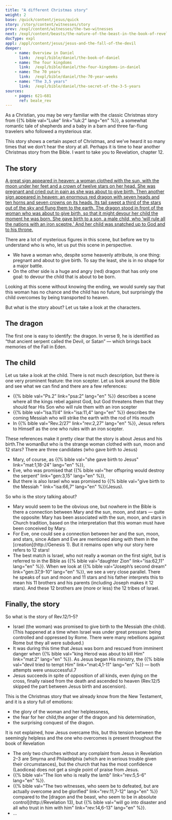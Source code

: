 ```yaml
---
title: "A different Christmas story"
weight: 2
base: /quick/content/jesus/quick
story: /story/content/witnesses/story
prev: /expl/content/witnesses/the-two-witnesses
next: /expl/content/beasts/the-nature-of-the-beast-in-the-book-of-revelation
docType: expl
appl: /appl/content/jesus/jesus-and-the-fall-of-the-devil
deeper:
    - name: Overview in Daniel
      link:  /expl/bible/daniel/the-book-of-daniel
    - name: The four kingdoms
      link:  /expl/bible/daniel/the-four-kingdoms-in-daniel
    - name: The 70 years
      link:  /expl/bible/daniel/the-70-year-weeks
    - name: "The 3,5 years"
      link:  /expl/bible/daniel/the-secret-of-the-3-5-years
sources: 
    - pages: 621–681
      ref: beale_rev
---
```


As a Christian, you may be very familiar with the classic Christmas story from {{% bible val="Luke" link="luk:2" lang="en" %}}, a somewhat romantic tale of shepherds and a baby in a barn and three far-flung travelers who followed a mysterious star.

This story shows a certain aspect of Christmas, and we’ve heard it so many times that we don’t hear the story at all. Perhaps it is time to hear another Christmas story from the Bible. I want to take you to Revelation, chapter 12.

## The story

[A great sign appeared in heaven: a woman clothed with the sun, with the moon under her feet and a crown of twelve stars on her head. She was pregnant and cried out in pain as she was about to give birth. Then another sign appeared in heaven: an enormous red dragon with seven heads and ten horns and seven crowns on its heads. Its tail swept a third of the stars out of the sky and flung them to the earth. The dragon stood in front of the woman who was about to give birth, so that it might devour her child the moment he was born. She gave birth to a son, a male child, who ‘will rule all the nations with an iron sceptre.’ And her child was snatched up to God and to his throne.](Rev.12/1–5)

There are a lot of mysterious figures in this scene, but before we try to understand who is who, let us put this scene in perspective.
- We have a woman who, despite some heavenly attribute, is one thing: pregnant and about to give birth. To say the least, she is in no shape for a major battle.
- On the other side is a huge and angry (red) dragon that has only one goal: to devour the child that is about to be born.

Looking at this scene without knowing the ending, we would surely say that this woman has no chance and the child has no future, but surprisingly the child overcomes by being transported to heaven.

But what is the story about? Let us take a look at the characters.

## The dragon

The first one is easy to identify: the dragon. In verse 9, he is identified as “that ancient serpent called the Devil, or Satan” — which brings back memories of the Fall in Eden.

## The child

Let us take a look at the child. There is not much description, but there is one very prominent feature: the iron scepter. Let us look around the Bible and see what we can find and there are a few references:
- {{% bible val="Ps.2" link="psa:2" lang="en" %}} describes a scene where all the kings rebel against God, but God threatens them that they should fear His Son who will rule them with an iron scepter
- {{% bible val="Isa.11/4" link="isa:11,4" lang="en" %}} describes the coming Messiah who will strike the earth with the rod of His mouth
- In {{% bible val="Rev.2/27" link="rev:2,27" lang="en" %}}, Jesus refers to Himself as the one who rules with an iron scepter.

These references make it pretty clear that the story is about Jesus and his birth.The womanBut who is the strange woman clothed with sun, moon and 12 stars? There are three candidates (who gave birth to Jesus)
- Mary, of course, as {{% bible val="she gave birth to Jesus" link="mat:1,18-24" lang="en" %}},
- Eve, who was promised that {{% bible val="her offspring would destroy the serpent" link="gen:3,15" lang="en" %}},
- But there is also Israel who was promised to {{% bible val="give birth to the Messiah " link="isa:66,7" lang="en" %}}(Jesus).

So who is the story talking about?
- Mary would seem to be the obvious one, but nowhere in the Bible is there a connection between Mary and the sun, moon, and stars — quite the opposite: Mary has been associated with the sun, moon, and stars in Church tradition, based on the interpretation that this woman must have been conceived by Mary.
- For Eve, one could see a connection between her and the sun, moon, and stars, since Adam and Eve are mentioned along with them in the [creation](http://Genesis 1). But it remains open why our story here refers to 12 stars!
- The best match is Israel, who not really a woman on the first sight, but is referred to in the Bible as {{% bible val="daughter Zion" link="isa:62,11" lang="en" %}}. When we look at {{% bible val="Joseph’s second dream" link="gen:37,9-10" lang="en" %}}, we see a very close parallel. There he speaks of sun and moon and 11 stars and his father interprets this to mean his 11 brothers and his parents (including Joseph makes it 12 stars). And these 12 brothers are (more or less) the 12 tribes of Israel.

## Finally, the story

So what is the story of Rev.12/1–5?
- Israel (the woman) was promised to give birth to the Messiah (the child). (This happened at a time when Israel was under great pressure: being controlled and oppressed by Rome. There were many rebellions against Rome but they all were subdued.)
- It was during this time that Jesus was born and rescued from imminent danger when {{% bible val="king Herod was about to kill Him" link="mat:2" lang="en" %}}. As Jesus began His ministry, the {{% bible val="devil tried to tempt Him" link="mat:4,1-11" lang="en" %}} — both attempts were unsuccessful.7
- Jesus succeeds in spite of opposition of all kinds, even dying on the cross, finally raised from the death and ascended to heaven (Rev.12/5 skipped the part between Jesus birth and ascension).

This is the Christmas story that we already know from the New Testament, and it is a story full of emotions:
- the glory of the woman and her helplessness,
- the fear for her child,the anger of the dragon and his determination,
- the surprising conquest of the dragon.

It is not explained, how Jesus overcame this, but this tension between the seemingly helpless and the one who overcomes is present throughout the book of Revelation
- The only two churches without any complaint from Jesus in Revelation 2–3 are Smyrna and Philadelphia (which are in serious trouble given their circumstances), but the church that has the most confidence (Laodicea) does not get a single point of praise from Jesus.
- {{% bible val="The lion who is really the lamb" link="rev:5,5-6" lang="en" %}}.
- {{% bible val="The two witnesses, who seem be to defeated, but are actually overcome and be glorified" link="rev:11,7-12" lang="en" %}} compared to the [dragon and the beast, who seem to be in absolute control](http://Revelation 13), but {{% bible val="will go into disaster and all who trust in him with him" link="rev:14,6-13" lang="en" %}}.
- ...
